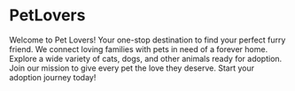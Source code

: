# PetLovers
Welcome to Pet Lovers! Your one-stop destination to find your perfect furry friend. We connect loving families with pets in need of a forever home. Explore a wide variety of cats, dogs, and other animals ready for adoption. Join our mission to give every pet the love they deserve. Start your adoption journey today!
